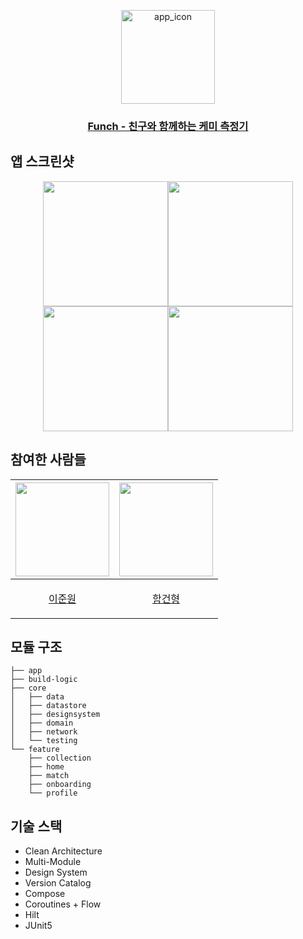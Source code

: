 <p align="center">
  <a href="https://play.google.com/store/apps/details?id=com.moya.funch">
    <img width="150" alt="app_icon" src="https://github.com/Nexters/Funch-AOS/assets/54674781/4e820cf8-48df-4c94-8fd5-07a0fed62f22">
  </a>
</p>

### <p align="center"><a href="https://play.google.com/store/apps/details?id=com.moya.funch">Funch - 친구와 함께하는 케미 측정기</a></p>

## 앱 스크린샷
<p align="center">
  <a href="https://play.google.com/store/apps/details?id=com.moya.funch">
<img src="https://github.com/Nexters/Funch-AOS/assets/54674781/462667ab-3b7d-4e04-a06b-7e4a5906a9c1" width="200"><img src="https://github.com/Nexters/Funch-AOS/assets/54674781/1bd04d21-77f3-4af0-b722-99533d529f84" width="200"><img src="https://github.com/Nexters/Funch-AOS/assets/54674781/ef4ff6f8-0ec2-4482-b58d-b37bdb659bb7" width="200"><img src="https://github.com/Nexters/Funch-AOS/assets/54674781/2fd06dc6-f565-455e-b695-3be63907d028" width="200">
  </a>
</p>

## 참여한 사람들

<div align="center">

| <a href="https://github.com/murjune"><img src="https://github.com/Nexters/Funch-AOS/assets/54674781/a3e63df3-35b5-4411-ab11-c0066257af7b" width="150"></a> | <a href="https://github.com/ham2174"><img src="https://github.com/Nexters/Funch-AOS/assets/54674781/388e8bd4-3e86-4369-95ce-9956b18c70b5" width="150"></a> |
|:-------------------------:|:-------------------------:|
| <p align="center"><a href="https://github.com/murjune">이준원</a></p> | <p align="center"><a href="https://github.com/ham2174">함건형</a></p> |

</div>

## 모듈 구조
```
├── app
├── build-logic
├── core
│   ├── data
│   ├── datastore
│   ├── designsystem
│   ├── domain
│   ├── network
│   └── testing
└── feature
    ├── collection
    ├── home
    ├── match
    ├── onboarding
    └── profile
```

## 기술 스택

- Clean Architecture
- Multi-Module
- Design System
- Version Catalog
- Compose
- Coroutines + Flow
- Hilt
- JUnit5

